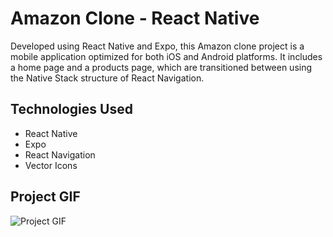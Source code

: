 # Amazon Clone - React Native

Developed using React Native and Expo, this Amazon clone project is a mobile application optimized for both iOS and Android platforms. It includes a home page and a products page, which are transitioned between using the Native Stack structure of React Navigation.

## Technologies Used

- React Native
- Expo
- React Navigation
- Vector Icons

## Project GIF

![Project GIF](assets/GIF.gif)
